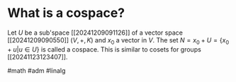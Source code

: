 # What is a cospace?
Let $U$ be a sub'space [[20241209091126]] of a vector space [[20241209090550]] $(V,+,K)$ and $x_0$ a vector in $V$. The set $N = x_0 + U = \{x_0+u | u \in U\}$ is called a cospace. This is similar to cosets for groups [[20241123123407]].

#math #adm #linalg